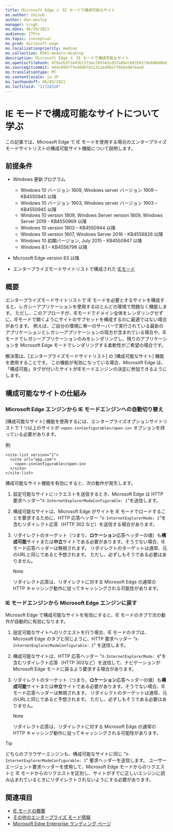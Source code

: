 ```yaml
---
title: Microsoft Edge と IE モードで構成可能なサイト
ms.author: shisub
author: dan-wesley
manager: srugh
ms.date: 06/29/2021
audience: ITPro
ms.topic: conceptual
ms.prod: microsoft-edge
ms.localizationpriority: medium
ms.collection: M365-modern-desktop
description: Microsoft Edge と IE モードで構成可能なサイト
ms.openlocfilehash: 4f9a2b3f1d45b11f3ec299343cd57a89ecb0356179e6884064333d4b8f12e6cc
ms.sourcegitcommit: d44c0997ffe40d67421312ed96e7766da947eaa0
ms.translationtype: MT
ms.contentlocale: ja-JP
ms.lasthandoff: 08/05/2021
ms.locfileid: "11724310"
---
```

# <a name="learn-about-configurable-sites-in-ie-mode"></a>IE モードで構成可能なサイトについて学ぶ

この記事では、Microsoft Edge で IE モードを使用する場合のエンタープライズモードサイトリストの構成可能サイト機能について説明します。

## <a name="prerequisites"></a>前提条件

- Windows 更新プログラム

  - Windows 10 バージョン 1909, Windows server バージョン 1909 – KB4550945 以降
  - Windows 10 バージョン 1903, Windows server バージョン 1903 – KB4550945 以降
  - Windows 10 version 1809, Windows Server version 1809, Windows Server 2019 - KB4550969 以降
  - Windows 10 version 1803 – KB4550944 以降
  - Windows 10 version 1607, Windows Server 2016 - KB4556826 以降
  - Windows 10 初期バージョン, July 2015 - KB4550947 以降
  - Windows 8.1 – KB4556798 以降

- Microsoft Edge version 83 以降
- エンタープライズモードサイトリストで構成された [IEモード](./edge-ie-mode.md)

## <a name="overview"></a>概要

エンタープライズモードサイトリストで IE モードを必要とするサイトを構成すると、レガシーアプリケーションを使用するほとんどの環境で問題なく機能します。 ただし、このアプローチが、IEモードでドメイン全体をレンダリングせずに、IEモードで開くようにサイトのサブセットを構成するのに最適ではない場合があります。 例えば、ご自分の環境に単一のサーバーで実行されている最新のアプリケーションとレガシーアプリケーションの両方が含まれている場合や、IE モードでレガシーアプリケーションのみをレンダリングし、残りのアプリケーションを Microsoft Edge モードでレンダリングする柔軟性がご希望の場合です。

解決策は、[エンタープライズモードサイトリスト] の [構成可能なサイト] 機能を使用することです。 この機能が有効になっている場合、Microsoft Edge は、「構成可能」タグが付いたサイトがIEモードエンジンの決定に参加できるようにします。

## <a name="how-configurable-sites-works"></a>構成可能なサイトの仕組み

### <a name="automatic-switching-from-the-microsoft-edge-engine-to-the-ie-mode-engine"></a>Microsoft Edge エンジンから IE モードエンジンへの自動切り替え

[構成可能なサイト] 機能を使用するには、エンタープライズオプションサイトリストで 1 つ以上のサイトが `<open-in>Configurable</open-in>` オプションを持っている必要があります。

例:

```
<site-list version="1">
  <site url="app.com">
    <open-in>Configurable</open-in>
  </site>
</site-list>
```

構成可能なサイト機能を有効にすると、次の動作が発生します。

1. 設定可能なサイトにリクエストを送信するとき、Microsoft Edge は HTTP 要求ヘッダー"`X-InternetExplorerModeConfigurable: 1`"を送信します。
2. 構成可能なサイトは、Microsoft Edge がサイトを IE モードでロードすることを要求するために、HTTP 応答ヘッダー "`X-InternetExplorerMode: 1`"を含むリダイレクト応答（HTTP 302 など）を送信する場合があります。
3. リダイレクトのターゲット（つまり、**ロケーション**応答ヘッダーの値）も**構成可能**サイトまたは**中立**サイトである必要があります。そうでない場合、IEモード応答ヘッダーは無視されます。 リダイレクトのターゲットは通常、元のURLと同じであると予想されます。 ただし、必ずしもそうである必要はありません。

   > [!NOTE]
   > リダイレクト応答は、リダイレクトに対する Microsoft Edge の通常の HTTP キャッシング動作に従ってキャッシングされる可能性があります。

### <a name="switching-back-from-ie-mode-engine-to-microsoft-edge-engine"></a>IE モードエンジンから Microsoft Edge エンジンに戻す

Microsoft Edge で構成可能なサイトを有効にすると、IE モードのタブで次の動作が自動的に有効になります。

1. 設定可能なサイトへのリクエストを行う場合、IE モードのタブは、Microsoft Edge のタブと同じように、HTTP 要求ヘッダー "`X-InternetExplorerModeConfigurable: 1`" を送信します。
2. 構成可能なサイトは、HTTP 応答ヘッダー "`X-InternetExplorerMode: 0`"を含むリダイレクト応答（HTTP 302など）を送信して、ナビゲーションが Microsoft Edge モードに戻るよう要求する場合があります。
3. リダイレクトのターゲット（つまり、**ロケーション**応答ヘッダーの値）も**構成可能**サイトまたは**中立**サイトである必要があります。そうでない場合、IEモード応答ヘッダーは無視されます。 リダイレクトのターゲットは通常、元のURLと同じであると予想されます。 ただし、必ずしもそうである必要はありません。

   > [!NOTE]
   > リダイレクト応答は、リダイレクトに対する Microsoft Edge の通常の HTTP キャッシング動作に従ってキャッシングされる可能性があります。

> [!TIP]
> どちらのブラウザーエンジンも、構成可能なサイトに同じ "`X-InternetExplorerModeConfigurable: 1`" 要求ヘッダーを送信します。 ユーザーエージェント要求ヘッダーを使用して、Microsoft Edge モードからのリクエストと IE モードからのリクエストを区別し、サイトがすでに正しいエンジンに読み込まれているときにリダイレクトされないようにする必要があります。

## <a name="see-also"></a>関連項目

- [IE モードの概要](./edge-ie-mode.md)
- [その他のエンタープライズ モード情報](/internet-explorer/ie11-deploy-guide/enterprise-mode-overview-for-ie11)
- [Microsoft Edge Enterprise ランディング ページ](https://aka.ms/EdgeEnterprise)